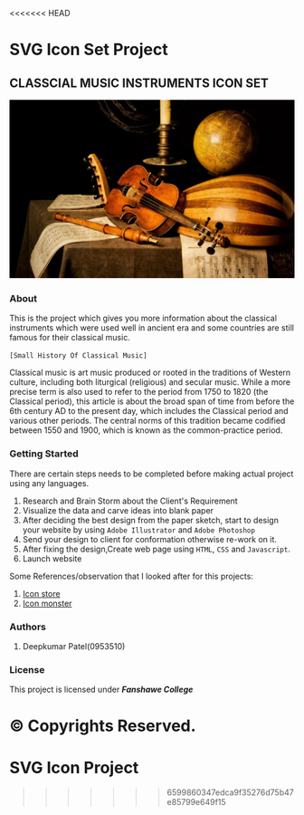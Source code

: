<<<<<<< HEAD
# SVG Icon Set Project

## CLASSCIAL MUSIC INSTRUMENTS ICON SET
![alt text](images/cmi2.webp)

### About

This is the project which gives you more information about the classical instruments which were used well in ancient era and some countries are still famous for their classical music.

```[Small History Of Classical Music]```

Classical music is art music produced or rooted in the traditions of Western culture, including both liturgical (religious) and secular music. While a more precise term is also used to refer to the period from 1750 to 1820 (the Classical period), this article is about the broad span of time from before the 6th century AD to the present day, which includes the Classical period and various other periods. The central norms of this tradition became codified between 1550 and 1900, which is known as the common-practice period.

### Getting Started

There are certain steps needs to be completed before making actual project using any languages.
1. Research and Brain Storm about the Client's Requirement
2. Visualize the data and carve ideas into blank paper
3. After deciding the best design from the paper sketch, start to design your website by using
```Adobe Illustrator``` and ```Adobe Photoshop```
4. Send your design to client for conformation otherwise re-work on it.
5. After fixing the design,Create web page using ```HTML```, ```CSS``` and ```Javascript```.
6. Launch website

Some References/observation that I looked after for this projects:

1. [Icon store](https://iconstore.co/)
2. [Icon monster](https://iconmonstr.com/idea/)

### Authors

1. Deepkumar Patel(0953510)

### License

This project is licensed under ***Fanshawe College***

© Copyrights Reserved.
=======
# SVG Icon Project 
>>>>>>> 6599860347edca9f35276d75b47e85799e649f15
